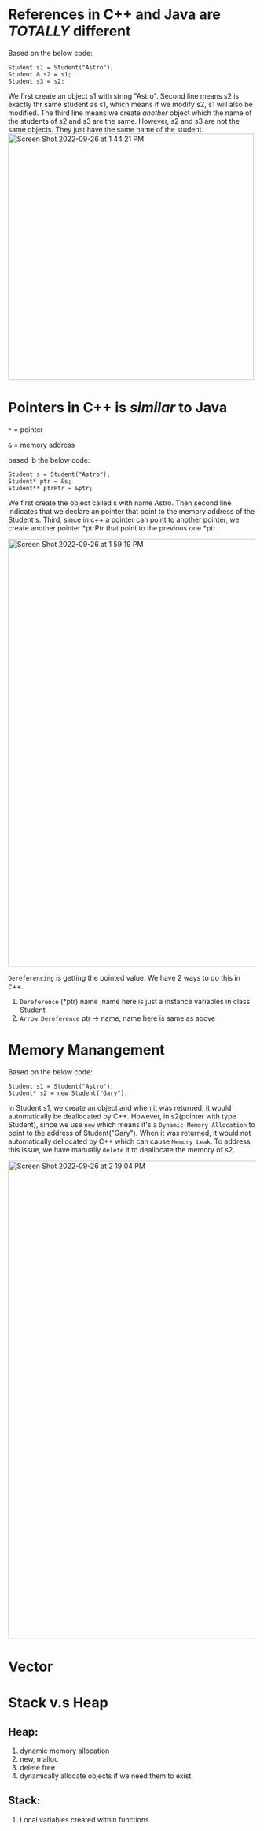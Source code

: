 # References in C++ and Java are *TOTALLY* different

Based on the below code:
```
Student s1 = Student("Astro");
Student & s2 = s1;
Student s3 = s2;
```
We first create an object s1 with string "Astro". Second line means s2 is exactly thr same student as s1, which means if we modify s2, s1 will also be modified. 
The third line means we create *another* object which the name of the students of s2 and s3 are the same. However, s2 and s3 are not the same objects. They just have the 
same name of the student. 
<img width="500" alt="Screen Shot 2022-09-26 at 1 44 21 PM" src="https://user-images.githubusercontent.com/97696773/192376430-e91baced-039b-4dfc-b234-4ca1ed261e94.png">

# Pointers in C++ is *similar* to Java

`*` = pointer

`&` = memory address

based ib the below code:
```
Student s = Student("Astro");
Student* ptr = &s;
Student** ptrPtr = &ptr;
```
We first create the object called s with name Astro. Then second line indicates that we declare an pointer that point to the memory address of the Student s. 
Third, since in c++ a pointer can point to another pointer, we create another pointer *ptrPtr that point to the previous one *ptr. 

<img width="868" alt="Screen Shot 2022-09-26 at 1 59 19 PM" src="https://user-images.githubusercontent.com/97696773/192379437-81e1309f-95f0-4d36-aa4a-28ae92d3fe22.png">

`Dereferencing` is getting the pointed value. 
We have 2 ways to do this in c++.
1. `Dereference` (*ptr).name ,name here is just a instance variables in class Student
2.  `Arrow Dereference` ptr -> name, name here is same as above

# Memory Manangement

Based on the below code: 
```
Student s1 = Student("Astro");
Student* s2 = new Student("Gary");
```
In Student s1, we create an object and when it was returned, it would automatically be deallocated by C++. However, in s2(pointer with type Student), since we use `new` which means 
it's a `Dynamic Memory Allocation` to point to the address of Student("Gary"). When it was returned, it would not automatically dellocated by C++ which can cause
`Memory Leak`. To address this issue, we have manually `delete` it to deallocate the memory of s2. 

<img width="971" alt="Screen Shot 2022-09-26 at 2 19 04 PM" src="https://user-images.githubusercontent.com/97696773/192382556-2ba1001d-62a3-4187-bd55-e836f9316868.png">


# Vector


# Stack v.s Heap

## Heap:
1. dynamic memory allocation
2. new, malloc
3. delete free
4. dynamically allocate objects if we need them to exist 

## Stack:
1. Local variables created within functions






    
